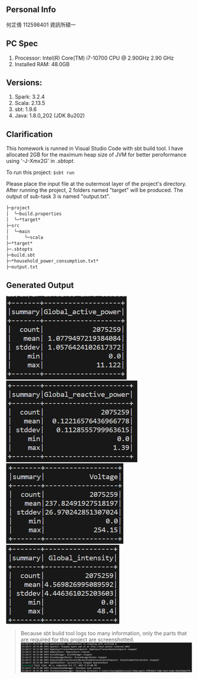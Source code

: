 ## Personal Info
何芷倩 112598401 資訊所碩一

## PC Spec
1) Processor: Intel(R) Core(TM) i7-10700 CPU @ 2.90GHz   2.90 GHz
2) Installed RAM: 48.0GB

## Versions:
1) Spark: 3.2.4
2) Scala: 2.13.5
3) sbt: 1.9.6
4) Java: 1.8.0_202 (JDK 8u202)

## Clarification
This homework is runned in Visual Studio Code with sbt build tool. I have allocated 2GB for the maximum heap size of JVM for better peroformance using '-J-Xmx2G' in *.sbtopt*.

To run this project:
`$sbt run`

Please place the input file at the outermost layer of the project's directory.
After running the project, 2 folders named "target" will be produced.
The output of sub-task 3 is named "output.txt".
```
├─project
│  └─build.properties
│  └─*target*
├─src
│  └─main
│      └─scala
├─*target*
├─.sbtopts
├─build.sbt
├─*household_power_consumption.txt*
├─output.txt
```

## Generated Output
![Alt text](image.png)
![Alt text](image-1.png)
![Alt text](image-2.png)
![Alt text](image-3.png)

> Because sbt build tool logs too many information, only the parts that are required for this project are screenshotted.
![Alt text](image-4.png)
